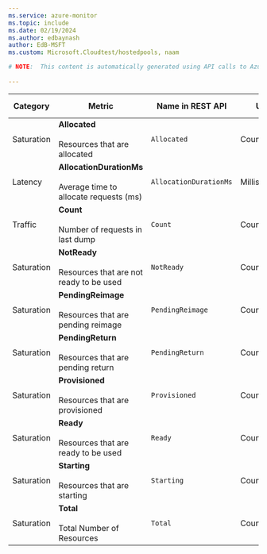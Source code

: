```yaml
---
ms.service: azure-monitor
ms.topic: include
ms.date: 02/19/2024
ms.author: edbaynash
author: EdB-MSFT
ms.custom: Microsoft.Cloudtest/hostedpools, naam

# NOTE:  This content is automatically generated using API calls to Azure. Any edits made on these files will be overwritten in the next run of the script. 
 
---
```



|Category|Metric|Name in REST API|Unit|Aggregation|Dimensions|Time Grains|DS Export|
|---|---|---|---|---|---|---|---|
|Saturation|**Allocated**<br><br>Resources that are allocated |`Allocated` |Count |Average, Maximum, Minimum |`PoolId`, `SKU`, `Images`, `ProviderName`|PT1M |Yes|
|Latency|**AllocationDurationMs**<br><br>Average time to allocate requests (ms) |`AllocationDurationMs` |Milliseconds |Average |`PoolId`, `Type`, `ResourceRequestType`, `Image`|PT1M |Yes|
|Traffic|**Count**<br><br>Number of requests in last dump |`Count` |Count |Count |`RequestType`, `Status`, `PoolId`, `Type`, `ErrorCode`, `FailureStage`|PT1M |Yes|
|Saturation|**NotReady**<br><br>Resources that are not ready to be used |`NotReady` |Count |Average, Maximum, Minimum |`PoolId`, `SKU`, `Images`, `ProviderName`|PT1M |Yes|
|Saturation|**PendingReimage**<br><br>Resources that are pending reimage |`PendingReimage` |Count |Average, Maximum, Minimum |`PoolId`, `SKU`, `Images`, `ProviderName`|PT1M |Yes|
|Saturation|**PendingReturn**<br><br>Resources that are pending return |`PendingReturn` |Count |Average, Maximum, Minimum |`PoolId`, `SKU`, `Images`, `ProviderName`|PT1M |Yes|
|Saturation|**Provisioned**<br><br>Resources that are provisioned |`Provisioned` |Count |Average, Maximum, Minimum |`PoolId`, `SKU`, `Images`, `ProviderName`|PT1M |Yes|
|Saturation|**Ready**<br><br>Resources that are ready to be used |`Ready` |Count |Average, Maximum, Minimum |`PoolId`, `SKU`, `Images`, `ProviderName`|PT1M |Yes|
|Saturation|**Starting**<br><br>Resources that are starting |`Starting` |Count |Average, Maximum, Minimum |`PoolId`, `SKU`, `Images`, `ProviderName`|PT1M |Yes|
|Saturation|**Total**<br><br>Total Number of Resources |`Total` |Count |Average, Maximum, Minimum |`PoolId`, `SKU`, `Images`, `ProviderName`|PT1M |Yes|